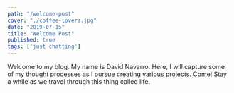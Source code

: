 ```yaml
---
path: "/welcome-post"
cover: "./coffee-lovers.jpg"
date: "2019-07-15"
title: "Welcome Post"
published: true
tags: ['just chatting']
---
```

Welcome to my blog. My name is David Navarro. Here, I will capture some of my thought processes as I pursue creating various projects. Come! Stay a while as we travel through this thing called life.